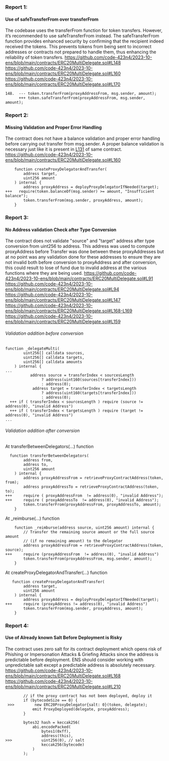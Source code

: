 ### Report 1:
#### Use of safeTransferFrom over transferFrom
The codebase uses the transferFrom function for token transfers. However, it’s recommended to use safeTransferFrom instead. The safeTransferFrom function provides enhanced security by confirming that the recipient indeed received the tokens. This prevents tokens from being sent to incorrect addresses or contracts not prepared to handle them, thus enhancing the reliability of token transfers.
https://github.com/code-423n4/2023-10-ens/blob/main/contracts/ERC20MultiDelegate.sol#L148
https://github.com/code-423n4/2023-10-ens/blob/main/contracts/ERC20MultiDelegate.sol#L160
https://github.com/code-423n4/2023-10-ens/blob/main/contracts/ERC20MultiDelegate.sol#L170
```solidity
148.  --- token.transferFrom(proxyAddressFrom, msg.sender, amount);
      +++ token.safeTransferFrom(proxyAddressFrom, msg.sender, amount);
```
###  Report 2:
#### Missing Validation and Proper Error Handling
The contract does not have a balance validation and proper error handling before carrying out transfer from msg.sender. A proper balance validation is necessary just like it is present in [L131](https://github.com/code-423n4/2023-10-ens/blob/main/contracts/ERC20MultiDelegate.sol#L131) of same contract.
https://github.com/code-423n4/2023-10-ens/blob/main/contracts/ERC20MultiDelegate.sol#L160
```solidity
    function createProxyDelegatorAndTransfer(
        address target,
        uint256 amount
    ) internal {
        address proxyAddress = deployProxyDelegatorIfNeeded(target);
+++   require(token.balanceOf(msg.sender) >= amount, "Insufficient balance");
        token.transferFrom(msg.sender, proxyAddress, amount);
    }
```
###  Report 3:
#### No Address validation Check after Type Conversion
The contract does not validate "source" and "target" address after type conversion from uint256 to address. This address was used to compute proxyAddress before Transfer was done between these proxyAddresses but at no point was any validation done for these addresses to ensure they are not invalid both before conversion to proxyAddress and after conversion, this could result to lose of fund due to invalid address at the various functions where they are being used.
https://github.com/code-423n4/2023-10-ens/blob/main/contracts/ERC20MultiDelegate.sol#L91
https://github.com/code-423n4/2023-10-ens/blob/main/contracts/ERC20MultiDelegate.sol#L94
https://github.com/code-423n4/2023-10-ens/blob/main/contracts/ERC20MultiDelegate.sol#L147
https://github.com/code-423n4/2023-10-ens/blob/main/contracts/ERC20MultiDelegate.sol#L168-L169
https://github.com/code-423n4/2023-10-ens/blob/main/contracts/ERC20MultiDelegate.sol#L159
###### Validation addition before conversion
```solidity
function _delegateMulti(
        uint256[] calldata sources,
        uint256[] calldata targets,
        uint256[] calldata amounts
    ) internal {
...
           address source = transferIndex < sourcesLength
                ? address(uint160(sources[transferIndex]))
                : address(0);
            address target = transferIndex < targetsLength
                ? address(uint160(targets[transferIndex]))
                : address(0);
  +++ if ( transferIndex < sourcesLength ) require (source != address(0), "invalid Address")
  +++ if ( transferIndex < targetsLength ) require (target != address(0), "invalid Address")
...
```
###### Validation addition after conversion
At transferBetweenDelegators(...) function
```solidity
  function transferBetweenDelegators(
        address from,
        address to,
        uint256 amount
    ) internal {
        address proxyAddressFrom = retrieveProxyContractAddress(token, from);
        address proxyAddressTo = retrieveProxyContractAddress(token, to);
+++     require ( proxyAddressFrom  != address(0), "invalid Address");
+++     require ( proxyAddressTo  != address(0), "invalid Address");
        token.transferFrom(proxyAddressFrom, proxyAddressTo, amount);
    }
```
At _reimburse(...) function
```solidity
    function _reimburse(address source, uint256 amount) internal {
        // Transfer the remaining source amount or the full source amount
        // (if no remaining amount) to the delegator
        address proxyAddressFrom = retrieveProxyContractAddress(token, source);
+++     require (proxyAddressFrom  != address(0), "invalid Address")
        token.transferFrom(proxyAddressFrom, msg.sender, amount);
    }
```
At createProxyDelegatorAndTransfer(...) function
```solidity
   function createProxyDelegatorAndTransfer(
        address target,
        uint256 amount
    ) internal {
        address proxyAddress = deployProxyDelegatorIfNeeded(target);
+++     require (proxyAddress != address(0), "invalid Address")
        token.transferFrom(msg.sender, proxyAddress, amount);
    }
```
### Report 4:
#### Use of Already known Salt Before Deployment is Risky
The contract uses zero salt for its contract deployment which opens risk of Phishing or Impersonation Attacks & Griefing Attacks since the address is predictable before deployment. ENS should consider working with unpredictable salt except a predictable address is absolutely necessary.
https://github.com/code-423n4/2023-10-ens/blob/main/contracts/ERC20MultiDelegate.sol#L168
https://github.com/code-423n4/2023-10-ens/blob/main/contracts/ERC20MultiDelegate.sol#L210
```solidity
        // if the proxy contract has not been deployed, deploy it
        if (bytecodeSize == 0) {
 >>>         new ERC20ProxyDelegator{salt: 0}(token, delegate);
            emit ProxyDeployed(delegate, proxyAddress);
        }
```
```solidity
        bytes32 hash = keccak256(
            abi.encodePacked(
                bytes1(0xff),
                address(this),
>>>             uint256(0), // salt
                keccak256(bytecode)
            )
        );
```